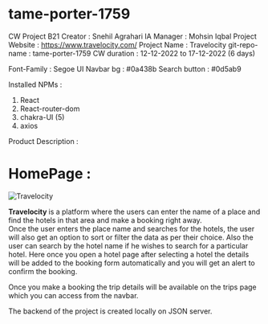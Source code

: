 # tame-porter-1759
CW Project B21
Creator : Snehil Agrahari
IA Manager : Mohsin Iqbal 
Project Website : https://www.travelocity.com/
Project Name : Travelocity
git-repo-name : tame-porter-1759
CW duration : 12-12-2022 to 17-12-2022 (6 days)


Font-Family : Segoe UI
Navbar bg : #0a438b
Search button : #0d5ab9


Installed NPMs :

1. React
2. React-router-dom
3. chakra-UI (5)
4. axios

Product Description : 


<h1>HomePage : </h1>

![Travelocity](https://user-images.githubusercontent.com/112630634/208607701-f8e72cd2-f0ff-44fb-9f60-fe33775ae9da.png)

<b>Travelocity </b> is a platform where the users can enter the name of a place and find the hotels in that area and make a booking right away.<br/>
Once the user enters the place name and searches for the hotels, the user will also get an option to sort or filter the data as per their choice. Also the user can search by the hotel name if he wishes to search for a particular hotel.
Here once you open a hotel page after selecting a hotel the details will be added to the booking form automatically and you will get an alert to confirm the booking.

Once you make a booking the trip details will be available on the trips page which you can access from the navbar.

The backend of the project is created locally on JSON server.



